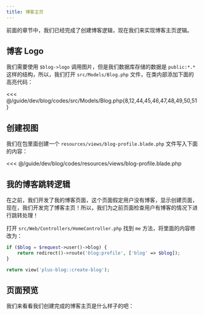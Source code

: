 ```yaml
---
title: 博客主页
---
```


前面的章节中，我们已经完成了创建博客逻辑，现在我们来实现博客主页逻辑。

## 博客 Logo

我们需要使用 `$blog->logo` 调用图片，但是我们数据库存储的数据是 `public:*.*` 这样的结构，所以，我们打开 `src/Models/Blog.php` 文件，在类内部添加下面的高亮代码：

<<< @/guide/dev/blog/codes/src/Models/Blog.php{8,12,44,45,46,47,48,49,50,51}

## 创建视图

我们在包里面创建一个 `resources/views/blog-profile.blade.php` 文件写入下面的内容：

<<< @/guide/dev/blog/codes/resources/views/blog-profile.blade.php

## 我的博客跳转逻辑

在之前，我们开发了我的博客页面，这个页面假定用户没有博客，显示创建页面，现在，我们开发完了博客主页！所以，我们为之前页面检查用户有博客的情况下进行跳转处理！

打开 `src/Web/Controllers/HomeController.php` 找到 `me` 方法，将里面的内容修改为：

```php
if ($blog = $request->user()->blog) {
    return redirect()->route('blog:profile', ['blog' => $blog]);
}

return view('plus-blog::create-blog');
```

## 页面预览

我们来看看我们创建完成的博客主页是什么样子的吧：

<img :src="$withBase('/assets/img/guide/dev/blog/blog-profile-view.png')" />
